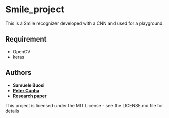 # Smile_project
This is a Smile recognizer developed with a CNN and used for a playground.

## Requirement
* OpenCV
* keras

## Authors
* **Samuele Buosi**
* **[Peter Cunha](https://github.com/petercunha/Emotion)**
* **[Research paper](https://github.com/oarriaga/face_classification/blob/master/report.pdf)**

This project is licensed under the MIT License - see the LICENSE.md file for details
